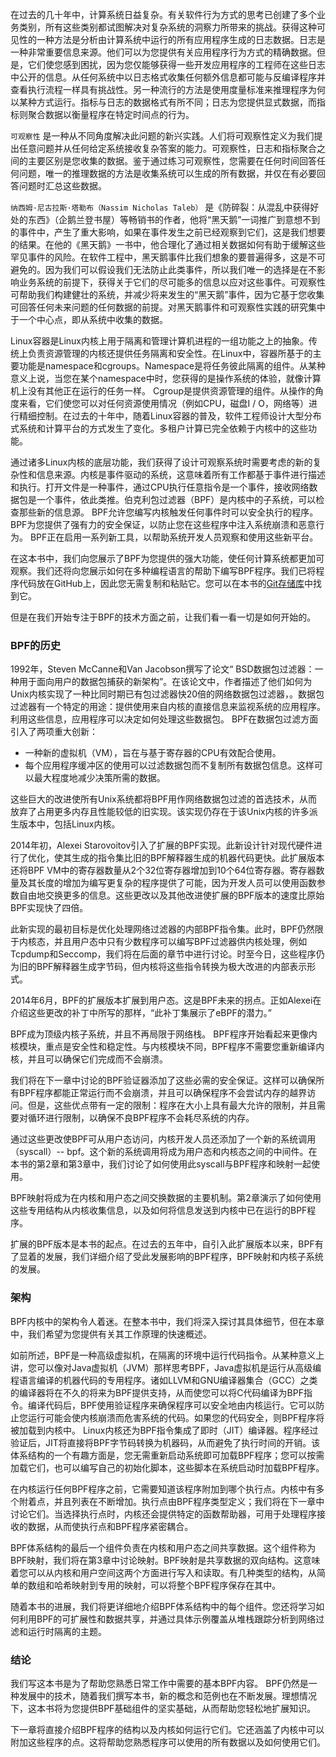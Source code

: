 在过去的几十年中，计算系统日益复杂。有关软件行为方式的思考已创建了多个业务类别，所有这些类别都试图解决对复杂系统的洞察力所带来的挑战。获得这种可见性的一种方法是分析由计算系统中运行的所有应用程序生成的日志数据。日志是一种非常重要信息来源。他们可以为您提供有关应用程序行为方式的精确数据。但是，它们使您感到困扰，因为您仅能够获得一些开发应用程序的工程师在这些日志中公开的信息。从任何系统中以日志格式收集任何额外信息都可能与反编译程序并查看执行流程一样具有挑战性。另一种流行的方法是使用度量标准来推理程序为何以某种方式运行。指标与日志的数据格式有所不同；日志为您提供显式数据，而指标则聚合数据以衡量程序在特定时间点的行为。

`可观察性` 是一种从不同角度解决此问题的新兴实践。人们将可观察性定义为我们提出任意问题并从任何给定系统接收复杂答案的能力。可观察性，日志和指标聚合之间的主要区别是您收集的数据。鉴于通过练习可观察性，您需要在任何时间回答任何问题，唯一的推理数据的方法是收集系统可以生成的所有数据，并仅在有必要回答问题时汇总这些数据。

`纳西姆·尼古拉斯·塔勒布（Nassim Nicholas Taleb）` 是《防碎裂：从混乱中获得好处的东西》（企鹅兰登书屋）等畅销书的作者，他将“黑天鹅”一词推广到意想不到的事件中，产生了重大影响，如果在事件发生之前已经观察到它们，这是我们想要的结果。在他的《黑天鹅》一书中，他合理化了通过相关数据如何有助于缓解这些罕见事件的风险。在软件工程中，黑天鹅事件比我们想象的要普遍得多，这是不可避免的。因为我们可以假设我们无法防止此类事件，所以我们唯一的选择是在不影响业务系统的前提下，获得关于它们的尽可能多的信息以应对这些事件。可观察性可帮助我们构建健壮的系统，并减少将来发生的“黑天鹅”事件，因为它基于您收集可回答任何未来问题的任何数据的前提。对黑天鹅事件和可观察性实践的研究集中于一个中心点，即从系统中收集的数据。

Linux容器是Linux内核上用于隔离和管理计算机进程的一组功能之上的抽象。传统上负责资源管理的内核还提供任务隔离和安全性。在Linux中，容器所基于的主要功能是namespace和cgroups。Namespace是将任务彼此隔离的组件。从某种意义上说，当您在某个namespace中时，您获得的是操作系统的体验，就像计算机上没有其他正在运行的任务一样。 Cgroup是提供资源管理的组件。从操作的角度来看，它们使您可以对任何资源使用情况（例如CPU，磁盘I / O，网络等）进行精细控制。在过去的十年中，随着Linux容器的普及，软件工程师设计大型分布式系统和计算平台的方式发生了变化。多租户计算已完全依赖于内核中的这些功能。

通过诸多Linux内核的底层功能，我们获得了设计可观察系统时需要考虑的新的复杂性和信息来源。内核是事件驱动的系统，这意味着所有工作都基于事件进行描述和执行。打开文件是一种事件，通过CPU执行任意指令是一个事件，接收网络数据包是一个事件，依此类推。伯克利包过滤器（BPF）是内核中的子系统，可以检查那些新的信息源。 BPF允许您编写内核触发任何事件时可以安全执行的程序。 BPF为您提供了强有力的安全保证，以防止您在这些程序中注入系统崩溃和恶意行为。 BPF正在启用一系列新工具，以帮助系统开发人员观察和使用这些新平台。

在这本书中，我们向您展示了BPF为您提供的强大功能，使任何计算系统都更加可观察。我们还将向您展示如何在多种编程语言的帮助下编写BPF程序。我们已将程序代码放在GitHub上，因此您无需复制和粘贴它。您可以在本书的[Git存储库](https://oreil.ly/lbpf-repo)中找到它。

但是在我们开始专注于BPF的技术方面之前，让我们看一看一切是如何开始的。

### BPF的历史
1992年，Steven McCanne和Van Jacobson撰写了论文“ BSD数据包过滤器：一种用于面向用户的数据包捕获的新架构”。在该论文中，作者描述了他们如何为Unix内核实现了一种比同时期已有包过滤器快20倍的网络数据包过滤器，。数据包过滤器有一个特定的用途：提供使用来自内核的直接信息来监视系统的应用程序。利用这些信息，应用程序可以决定如何处理这些数据包。 BPF在数据包过滤方面引入了两项重大创新：

- 一种新的虚拟机（VM），旨在与基于寄存器的CPU有效配合使用。
- 每个应用程序缓冲区的使用可以过滤数据包而不复制所有数据包信息。这样可以最大程度地减少决策所需的数据。

这些巨大的改进使所有Unix系统都将BPF用作网络数据包过滤的首选技术，从而放弃了占用更多内存且性能较低的旧实现。该实现仍存在于该Unix内核的许多派生版本中，包括Linux内核。

2014年初，Alexei Starovoitov引入了扩展的BPF实现。此新设计针对现代硬件进行了优化，使其生成的指令集比旧的BPF解释器生成的机器代码更快。此扩展版本还将BPF VM中的寄存器数量从2个32位寄存器增加到10个64位寄存器。寄存器数量及其长度的增加为编写更复杂的程序提供了可能，因为开发人员可以使用函数参数自由地交换更多的信息。这些更改以及其他改进使扩展的BPF版本的速度比原始BPF实现快了四倍。

此新实现的最初目标是优化处理网络过滤器的内部BPF指令集。此时，BPF仍然限于内核态，并且用户态中只有少数程序可以编写BPF过滤器供内核处理，例如Tcpdump和Seccomp，我们将在后面的章节中进行讨论。时至今日，这些程序仍为旧的BPF解释器生成字节码，但内核将这些指令转换为极大改进的内部表示形式。

2014年6月，BPF的扩展版本扩展到用户态。这是BPF未来的拐点。正如Alexei在介绍这些更改的补丁中所写的那样，“此补丁集展示了eBPF的潜力。”

BPF成为顶级内核子系统，并且不再局限于网络栈。 BPF程序开始看起来更像内核模块，重点是安全性和稳定性。与内核模块不同，BPF程序不需要您重新编译内核，并且可以确保它们完成而不会崩溃。

我们将在下一章中讨论的BPF验证器添加了这些必需的安全保证。这样可以确保所有BPF程序都能正常运行而不会崩溃，并且可以确保程序不会尝试内存的越界访问。但是，这些优点带有一定的限制：程序在大小上具有最大允许的限制，并且需要对循环进行限制，以确保不良BPF程序不会耗尽系统的内存。

通过这些更改使BPF可从用户态访问，内核开发人员还添加了一个新的系统调用（syscall）-- bpf。这个新的系统调用将成为用户态和内核态之间的中间件。在本书的第2章和第3章中，我们讨论了如何使用此syscall与BPF程序和映射一起使用。

BPF映射将成为在内核和用户态之间交换数据的主要机制。第2章演示了如何使用这些专用结构从内核收集信息，以及如何将信息发送到内核中已在运行的BPF程序。

扩展的BPF版本是本书的起点。在过去的五年中，自引入此扩展版本以来，BPF有了显着的发展，我们详细介绍了受此发展影响的BPF程序，BPF映射和内核子系统的发展。

### 架构

BPF内核中的架构令人着迷。在整本书中，我们将深入探讨其具体细节，但在本章中，我们希望为您提供有关其工作原理的快速概述。

如前所述，BPF是一种高级虚拟机，在隔离的环境中运行代码指令。从某种意义上讲，您可以像对Java虚拟机（JVM）那样思考BPF，Java虚拟机是运行从高级编程语言编译的机器代码的专用程序。诸如LLVM和GNU编译器集合（GCC）之类的编译器将在不久的将来为BPF提供支持，从而使您可以将C代码编译为BPF指令。编译代码后，BPF使用验证程序来确保程序可以安全地由内核运行。它可以防止您运行可能会使内核崩溃而危害系统的代码。如果您的代码安全，则BPF程序将被加载到内核中。 Linux内核还为BPF指令集成了即时（JIT）编译器。程序经过验证后，JIT将直接将BPF字节码转换为机器码，从而避免了执行时间的开销。该体系结构的一个有趣方面是，您无需重新启动系统即可加载BPF程序；您可以按需加载它们，也可以编写自己的初始化脚本，这些脚本在系统启动时加载BPF程序。

在内核运行任何BPF程序之前，它需要知道该程序附加到哪个执行点。内核中有多个附着点，并且列表在不断增加。执行点由BPF程序类型定义；我们将在下一章中讨论它们。当选择执行点时，内核还会提供特定的函数帮助器，可用于处理程序接收的数据，从而使执行点和BPF程序紧密耦合。

BPF体系结构的最后一个组件负责在内核和用户态之间共享数据。这个组件称为BPF映射，我们将在第3章中讨论映射。BPF映射是共享数据的双向结构。这意味着您可以从内核和用户空间这两个方面进行写入和读取。有几种类型的结构，从简单的数组和哈希映射到专用的映射，可以将整个BPF程序保存在其中。

随着本书的进展，我们将更详细地介绍BPF体系结构中的每个组件。您还将学习如何利用BPF的可扩展性和数据共享，并通过具体示例覆盖从堆栈跟踪分析到网络过滤和运行时隔离的主题。

### 结论

我们写这本书是为了帮助您熟悉日常工作中需要的基本BPF内容。 BPF仍然是一种发展中的技术，随着我们撰写本书，新的概念和范例也在不断发展。理想情况下，这本书将为您提供BPF基础组件的坚实基础，从而帮助您轻松地扩展知识。

下一章将直接介绍BPF程序的结构以及内核如何运行它们。它还涵盖了内核中可以附加这些程序的点。这将帮助您熟悉程序可以使用的所有数据以及如何使用它们。



